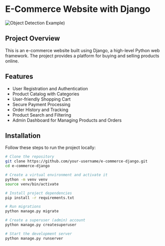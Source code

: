 # E-Commerce Website with Django

![Object Detection Example](https://miro.medium.com/v2/resize:fit:1400/format:webp/1*VXZ8CamGG2Z0M0N4t0Fmng.jpeg))
## Project Overview

This is an e-commerce website built using Django, a high-level Python web framework. The project provides a platform for buying and selling products online.

## Features

- User Registration and Authentication
- Product Catalog with Categories
- User-friendly Shopping Cart
- Secure Payment Processing
- Order History and Tracking
- Product Search and Filtering
- Admin Dashboard for Managing Products and Orders

## Installation

Follow these steps to run the project locally:

```bash
# Clone the repository
git clone https://github.com/your-username/e-commerce-django.git
cd e-commerce-django

# Create a virtual environment and activate it
python -m venv venv
source venv/bin/activate

# Install project dependencies
pip install -r requirements.txt

# Run migrations
python manage.py migrate

# Create a superuser (admin) account
python manage.py createsuperuser

# Start the development server
python manage.py runserver
